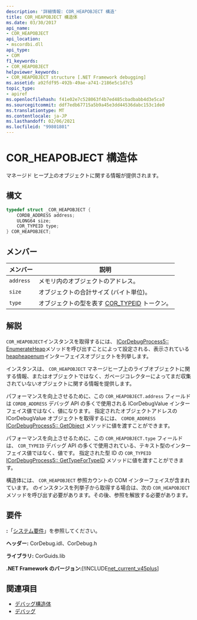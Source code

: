 ```yaml
---
description: '詳細情報: COR_HEAPOBJECT 構造'
title: COR_HEAPOBJECT 構造体
ms.date: 03/30/2017
api_name:
- COR_HEAPOBJECT
api_location:
- mscordbi.dll
api_type:
- COM
f1_keywords:
- COR_HEAPOBJECT
helpviewer_keywords:
- COR_HEAPOBJECT structure [.NET Framework debugging]
ms.assetid: a92fdf95-492b-49ae-a741-2186e5c1d7c5
topic_type:
- apiref
ms.openlocfilehash: f41e02e7c528063f4b7ed485cbadbabb4d3e5ca7
ms.sourcegitcommit: ddf7edb67715a5b9a45e3dd44536dabc153c1de0
ms.translationtype: MT
ms.contentlocale: ja-JP
ms.lasthandoff: 02/06/2021
ms.locfileid: "99801801"
---
```

# <a name="cor_heapobject-structure"></a>COR_HEAPOBJECT 構造体

マネージド ヒープ上のオブジェクトに関する情報が提供されます。  
  
## <a name="syntax"></a>構文  
  
```cpp  
typedef struct _COR_HEAPOBJECT {  
    CORDB_ADDRESS address;
    ULONG64 size;
    COR_TYPEID type;
} COR_HEAPOBJECT;  
```  
  
## <a name="members"></a>メンバー  
  
|メンバー|説明|  
|------------|-----------------|  
|`address`|メモリ内のオブジェクトのアドレス。|  
|`size`|オブジェクトの合計サイズ (バイト単位)。|  
|`type`|オブジェクトの型を表す [COR_TYPEID](cor-typeid-structure.md) トークン。|  
  
## <a name="remarks"></a>解説  

 `COR_HEAPOBJECT`インスタンスを取得するには、 [ICorDebugProcess5:: EnumerateHeap](icordebugprocess5-enumerateheap-method.md)メソッドを呼び出すことによって設定される、表示されている[heapheapenum](icordebugheapenum-interface.md)インターフェイスオブジェクトを列挙します。  
  
 インスタンスは、 `COR_HEAPOBJECT` マネージヒープ上のライブオブジェクトに関する情報、またはオブジェクトではなく、ガベージコレクターによってまだ収集されていないオブジェクトに関する情報を提供します。  
  
 パフォーマンスを向上させるために、この `COR_HEAPOBJECT.address` フィールドは `CORDB_ADDRESS` デバッグ API の多くで使用される ICorDebugValue インターフェイス値ではなく、値になります。 指定されたオブジェクトアドレスの ICorDebugValue オブジェクトを取得するには、 `CORDB_ADDRESS` [ICorDebugProcess5:: GetObject](icordebugprocess5-getobject-method.md) メソッドに値を渡すことができます。  
  
 パフォーマンスを向上させるために、この `COR_HEAPOBJECT.type` フィールドは、 `COR_TYPEID` デバッグ API の多くで使用されている、テキスト型のインターフェイス値ではなく、値です。 指定された型 ID の `COR_TYPEID` [ICorDebugProcess5:: GetTypeForTypeID](icordebugprocess5-gettypefortypeid-method.md) メソッドに値を渡すことができます。  
  
 構造体には、 `COR_HEAPOBJECT` 参照カウントの COM インターフェイスが含まれています。 のインスタンスを列挙子から取得する場合は、次の `COR_HEAPOBJECT` メソッドを呼び出す必要があります。その後、参照を解放する必要があります。 [](icordebugheapenum-next-method.md)  
  
## <a name="requirements"></a>要件  

 **:**「[システム要件](../../get-started/system-requirements.md)」を参照してください。  
  
 **ヘッダー:** CorDebug.idl、CorDebug.h  
  
 **ライブラリ:** CorGuids.lib  
  
 **.NET Framework のバージョン:**[!INCLUDE[net_current_v45plus](../../../../includes/net-current-v45plus-md.md)]  
  
## <a name="see-also"></a>関連項目

- [デバッグ構造体](debugging-structures.md)
- [デバッグ](index.md)
